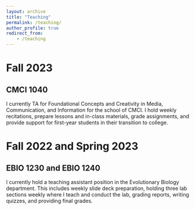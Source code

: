 ```yaml
---
layout: archive
title: "Teaching"
permalink: /teaching/
author_profile: true
redirect_from: 
    - /teaching
---
```

Fall 2023
===
## CMCI 1040 

I currently TA for Foundational Concepts and Creativity in Media, Communication, and Information for the school of CMCI. I hold weekly recitations, prepare lessons and in-class materials, grade assignments, and provide support for first-year students in their transition to college. 

Fall 2022 and Spring 2023
====
## EBIO 1230 and EBIO 1240
I currently hold a teaching assistant position in the Evolutionary Biology department. This includes weekly slide deck preparation, holding three lab sections weekly where I teach and conduct the lab, grading reports, writing quizzes, and providing final grades.

